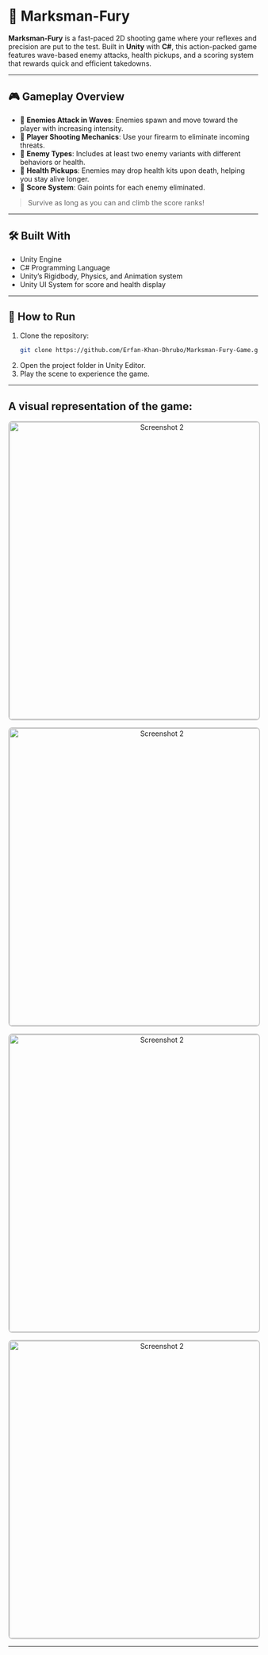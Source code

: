 # 🎯 Marksman-Fury

**Marksman-Fury** is a fast-paced 2D shooting game where your reflexes and precision are put to the test. Built in **Unity** with **C#**, this action-packed game features wave-based enemy attacks, health pickups, and a scoring system that rewards quick and efficient takedowns.


---

## 🎮 Gameplay Overview

- 👾 **Enemies Attack in Waves**: Enemies spawn and move toward the player with increasing intensity.
- 🔫 **Player Shooting Mechanics**: Use your firearm to eliminate incoming threats.
- 🧟 **Enemy Types**: Includes at least two enemy variants with different behaviors or health.
- 💉 **Health Pickups**: Enemies may drop health kits upon death, helping you stay alive longer.
- 🧠 **Score System**: Gain points for each enemy eliminated.

> Survive as long as you can and climb the score ranks!


---

## 🛠️ Built With

- Unity Engine  
- C# Programming Language  
- Unity’s Rigidbody, Physics, and Animation system  
- Unity UI System for score and health display

---

## 🚀 How to Run

1. Clone the repository:
   ```bash
   git clone https://github.com/Erfan-Khan-Dhrubo/Marksman-Fury-Game.git

2. Open the project folder in Unity Editor.
3. Play the scene to experience the game.

---

## A visual representation of the game:


<p align="center">
  <img src="./game visualization/Screenshot 1.png" alt="Screenshot 2" width="600" style="border: 2px solid #ccc; border-radius: 8px;">
</p>
<p align="center">
  <img src="./game visualization/Screenshot 2.png" alt="Screenshot 2" width="600" style="border: 2px solid #ccc; border-radius: 8px;">
</p>
<p align="center">
  <img src="./game visualization/Screenshot 3.png" alt="Screenshot 2" width="600" style="border: 2px solid #ccc; border-radius: 8px;">
</p>
<p align="center">
  <img src="./game visualization/Screenshot 4.png" alt="Screenshot 2" width="600" style="border: 2px solid #ccc; border-radius: 8px;">
</p>

---
